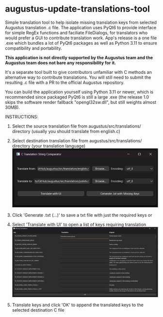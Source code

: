 # augustus-update-translations-tool
Simple translation tool to help isolate missing translation keys from selected Augustus translation .c file.
The application uses PyQt6 to provide interface for simple RegEx functions and faciliate FileDialogs, for translators who would prefer a GUI to contribute translation work. 
App's release is a one file .exe which bundles a lot of PyQt6 packages as well as Python 3.11 to ensure compatibility and portability.

**This application is not directly supported by the Augustus team and the Augustus team does not bare any responsibility for it.**

It's a separate tool built to give contributors unfamiliar with C methods an alternative way to contribute translations. You will still need to submit the resulting .c file with a PR to the official Augustus repository.

You can build the application yourself using Python 3.11 or newer, which is recommended since packaged PyQt6 is still a large .exe (the release 1.0 skips the software render fallback "opengl32sw.dll", but still weights almost 30MB).

INSTRUCTIONS:
1. Select the source translation file from augustus/src/translations/ directory (usually you should translate from english.c)
2. Select destination translation file from augustus/src/translations/ directory (your translation language)
![ss1](screenshot1.png)

4. Click 'Generate .txt (...)' to save a txt file with just the required keys
or
3. Select 'Translate with UI' to open a list of keys requiring translation
   ![ss2](screenshot2.png)
5. Translate keys and click 'OK' to append the translated keys to the selected destination C file
